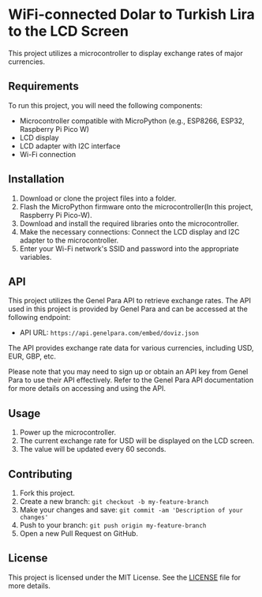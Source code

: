 # WiFi-connected Dolar to Turkish Lira to the LCD Screen

This project utilizes a microcontroller to display exchange rates of major currencies.

## Requirements

To run this project, you will need the following components:

- Microcontroller compatible with MicroPython (e.g., ESP8266, ESP32, Raspberry Pi Pico W)
- LCD display
- LCD adapter with I2C interface
- Wi-Fi connection

## Installation

1. Download or clone the project files into a folder.
2. Flash the MicroPython firmware onto the microcontroller(In this project, Raspberry Pi Pico-W).
3. Download and install the required libraries onto the microcontroller.
4. Make the necessary connections: Connect the LCD display and I2C adapter to the microcontroller.
5. Enter your Wi-Fi network's SSID and password into the appropriate variables.

## API

This project utilizes the Genel Para API to retrieve exchange rates. The API used in this project is provided by Genel Para and can be accessed at the following endpoint:

- API URL: `https://api.genelpara.com/embed/doviz.json`

The API provides exchange rate data for various currencies, including USD, EUR, GBP, etc.

Please note that you may need to sign up or obtain an API key from Genel Para to use their API effectively. Refer to the Genel Para API documentation for more details on accessing and using the API.

## Usage

1. Power up the microcontroller.
2. The current exchange rate for USD will be displayed on the LCD screen.
3. The value will be updated every 60 seconds.

## Contributing

1. Fork this project.
2. Create a new branch: `git checkout -b my-feature-branch`
3. Make your changes and save: `git commit -am 'Description of your changes'`
4. Push to your branch: `git push origin my-feature-branch`
5. Open a new Pull Request on GitHub.

## License

This project is licensed under the MIT License. See the [LICENSE](LICENSE) file for more details.
